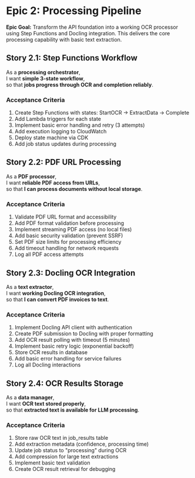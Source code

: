 # Epic 2: Processing Pipeline

**Epic Goal:** Transform the API foundation into a working OCR processor using Step Functions and Docling integration. This delivers the core processing capability with basic text extraction.

## Story 2.1: Step Functions Workflow
As a **processing orchestrator**,  
I want **simple 3-state workflow**,  
so that **jobs progress through OCR and completion reliably**.

### Acceptance Criteria
1. Create Step Functions with states: StartOCR → ExtractData → Complete
2. Add Lambda triggers for each state
3. Implement basic error handling and retry (3 attempts)
4. Add execution logging to CloudWatch
5. Deploy state machine via CDK
6. Add job status updates during processing

## Story 2.2: PDF URL Processing
As a **PDF processor**,  
I want **reliable PDF access from URLs**,  
so that **I can process documents without local storage**.

### Acceptance Criteria  
1. Validate PDF URL format and accessibility
2. Add PDF format validation before processing
3. Implement streaming PDF access (no local files)
4. Add basic security validation (prevent SSRF)
5. Set PDF size limits for processing efficiency
6. Add timeout handling for network requests
7. Log all PDF access attempts

## Story 2.3: Docling OCR Integration
As a **text extractor**,  
I want **working Docling OCR integration**,  
so that **I can convert PDF invoices to text**.

### Acceptance Criteria
1. Implement Docling API client with authentication
2. Create PDF submission to Docling with proper formatting
3. Add OCR result polling with timeout (5 minutes)
4. Implement basic retry logic (exponential backoff)
5. Store OCR results in database
6. Add basic error handling for service failures
7. Log all Docling interactions

## Story 2.4: OCR Results Storage
As a **data manager**,  
I want **OCR text stored properly**,  
so that **extracted text is available for LLM processing**.

### Acceptance Criteria
1. Store raw OCR text in job_results table
2. Add extraction metadata (confidence, processing time)
3. Update job status to "processing" during OCR
4. Add compression for large text extractions
5. Implement basic text validation
6. Create OCR result retrieval for debugging

